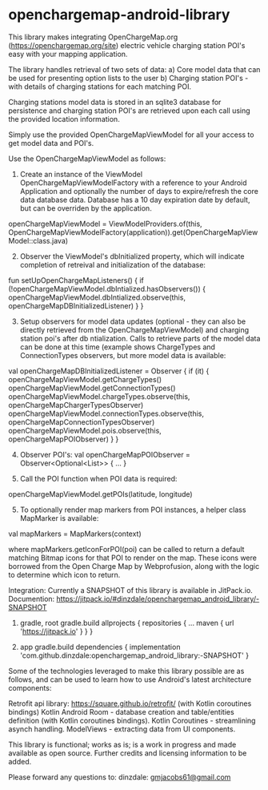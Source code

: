 # openchargemap-android-library
This library makes integrating OpenChargeMap.org (https://openchargemap.org/site) electric vehicle charging station POI's easy with your
mapping application.

The library handles retrieval of two sets of data:
a) Core model data that can be used for presenting option lists to the user
b) Charging station POI's - with details of charging stations for each matching POI.

Charging stations model data is stored in an sqlite3 database for persistence and charging station
POI's are retrieved upon each call using the provided location information.

Simply use the provided OpenChargeMapViewModel for all your access to get
model data and POI's.

Use the OpenChargeMapViewModel as follows:
1) Create an instance of the ViewModel OpenChargeMapViewModelFactory with a reference to
your Android Application and optionally the number of days to expire/refresh the core data database data.
Database has a 10 day expiration date by default, but can be overriden by the application.

openChargeMapViewModel = ViewModelProviders.of(this, OpenChargeMapViewModelFactory(application)).get(OpenChargeMapViewModel::class.java)

2) Observer the ViewModel's dbInitialized property, which will indicate completion
of retreival and initialization of the database:

 fun setUpOpenChargeMapListeners() {
        if (!openChargeMapViewModel.dbIntialized.hasObservers()) {
            openChargeMapViewModel.dbIntialized.observe(this, openChargeMapDBInitializedListener)
        }
    }

 3) Setup observers for model data updates (optional - they can also be directly retrieved from the OpenChargeMapViewModel)
 and charging station poi's after db ntialization. Calls to retrieve parts of the model data can be done at this time
 (example shows ChargeTypes and ConnectionTypes observers, but more model data is available:

   val openChargeMapDBInitializedListener = Observer<Boolean> {
         if (it) {
             openChargeMapViewModel.getChargeTypes()
             openChargeMapViewModel.getConnectionTypes()
             openChargeMapViewModel.chargeTypes.observe(this, openChargeMapChargerTypesObserver)
             openChargeMapViewModel.connectionTypes.observe(this, openChargeMapConnectionTypesObserver)
             openChargeMapViewModel.pois.observe(this, openChargeMapPOIObserver)
         }
     }

4) Observer POI's:
val openChargeMapPOIObserver = Observer<Optional<List<PoiItem>>> {
...
}

4) Call the POI function when POI data is required:

 openChargeMapViewModel.getPOIs(latitude, longitude)

5) To optionally render map markers from POI instances, a helper class MapMarker is available:

  val mapMarkers = MapMarkers(context)

where mapMarkers.getIconForPOI(poi) can be called to return a default matching Bitmap icons for that POI
to render on the map. These icons were borrowed from the Open Charge Map by Webprofusion, along with the
logic to determine which icon to return.

Integration:
Currently a SNAPSHOT of this library is available in JitPack.io.
Documention: https://jitpack.io/#dinzdale/openchargemap_android_library/-SNAPSHOT

1) gradle, root gradle.build
allprojects {
		repositories {
			...
			maven { url 'https://jitpack.io' }
		}
	}

2) app gradle.build
dependencies {
	        implementation 'com.github.dinzdale:openchargemap_android_library:-SNAPSHOT'
}

Some of the technologies leveraged to make this library possible are as follows, and
can be used to learn how to use Android's latest architecture components:

Retrofit api library: https://square.github.io/retrofit/ (with Kotlin coroutines bindings)
Kotlin
Android Room - database creation and table/entities definition (with Kotlin coroutines bindings).
Kotlin Coroutines - streamlining asynch handling.
ModelViews - extracting data from UI components.

This library is functional; works as is; is a work in progress and made available as open source.
Further credits and licensing information to be added.

Please forward any questions to:
dinzdale:
gmjacobs61@gmail.com

